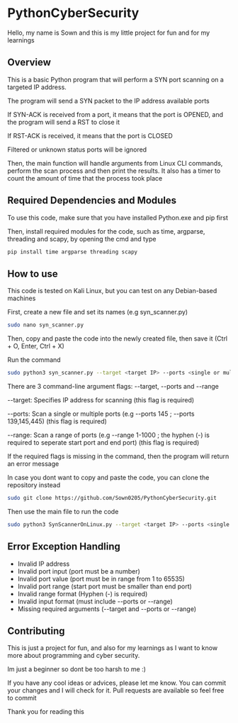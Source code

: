 # PythonCyberSecurity

Hello, my name is Sown and this is my little project for fun and for my learnings

## Overview

This is a basic Python program that will perform a SYN port scanning on a targeted IP address.

The program will send a SYN packet to the IP address available ports

If SYN-ACK is received from a port, it means that the port is OPENED, and the program will send a RST to close it

If RST-ACK is received, it means that the port is CLOSED

Filtered or unknown status ports will be ignored

Then, the main function will handle arguments from Linux CLI commands, perform the scan process and then print the results. It also has a timer to count the amount of time that the process took place

## Required Dependencies and Modules

To use this code, make sure that you have installed Python.exe and pip first

Then, install required modules for the code, such as time, argparse, threading and scapy, by opening the cmd and type

```bash
pip install time argparse threading scapy
```

## How to use

This code is tested on Kali Linux, but you can test on any Debian-based machines

First, create a new file and set its names (e.g syn_scanner.py)

```bash
sudo nano syn_scanner.py
```

Then, copy and paste the code into the newly created file, then save it (Ctrl + O, Enter, Ctrl + X)

Run the command 
```bash
sudo python3 syn_scanner.py --target <target IP> --ports <single or multiple ports scanning> or --range <port range scanning>
```

There are 3 command-line argument flags: --target, --ports and --range

--target: Specifies IP address for scanning (this flag is required)

--ports: Scan a single or multiple ports (e.g --ports 145 ; --ports 139,145,445) (this flag is required)

--range: Scan a range of ports (e.g --range 1-1000 ; the hyphen (-) is required to seperate start port and end port) (this flag is required)

If the required flags is missing in the command, then the program will return an error message

In case you dont want to copy and paste the code, you can clone the repository instead

```bash
sudo git clone https://github.com/Sown0205/PythonCyberSecurity.git
```
Then use the main file to run the code
```bash
sudo python3 SynScannerOnLinux.py --target <target IP> --ports <single or mutiple ports scanning> or --range <port range scanning>
```

## Error Exception Handling
- Invalid IP address
- Invalid port input (port must be a number)
- Invalid port value (port must be in range from 1 to 65535)
- Invalid port range (start port must be smaller than end port)
- Invalid range format (Hyphen (-) is required)
- Invalid input format (must include --ports or --range)
- Missing required arguments (--target and --ports or --range)


## Contributing

This is just a project for fun, and also for my learnings as I want to know more about programming and cyber security.

Im just a beginner so dont be too harsh to me :)

If you have any cool ideas or advices, please let me know. You can commit your changes and I will check for it. Pull requests are available so feel free to commit

Thank you for reading this